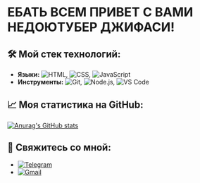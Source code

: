 # ЕБАТЬ ВСЕМ ПРИВЕТ С ВАМИ НЕДОЮТУБЕР ДЖИФАСИ!

## 🛠 Мой стек технологий:
*   **Языки:** ![HTML](https://img.shields.io/badge/HTML-%23E34F26.svg?style=plastic&logo=html5&logoColor=white), ![CSS](https://img.shields.io/badge/CSS-%231572B6.svg?style=flat&logo=css3&logoColor=white), ![JavaScript](https://img.shields.io/badge/JavaScript-%23F7DF1E.svg?style=flat-square&logo=javascript&logoColor=black)
*   **Инструменты:** ![Git](https://img.shields.io/badge/Git-F05032?style=for-the-badge&logo=git&logoColor=white), ![Node.js](https://img.shields.io/badge/Node.js-339933?style=for-the-badge&logo=nodedotjs&logoColor=white), ![VS Code](https://img.shields.io/badge/VS_Code-007ACC?style=for-the-badge&logo=visual-studio-code&logoColor=white)

## 📈 Моя статистика на GitHub:
[![Anurag's GitHub stats](https://github-readme-stats.vercel.app/api?username=NormikChel)](https://github.com/anuraghazra/github-readme-stats)

## 🔗 Свяжитесь со мной:
* [![Telegram](https://badgen.net/badge/icon/telegram?icon=telegram&label=@Normik_Chel&color=0088CC)](https://t.me/Normik_Chel)
* [![Gmail](https://badgen.net/badge/icon/gmail?icon=gmail&label=nenormikchel@gmail.com&color=D14836)](mailto:nenormikchel@gmail.com)
